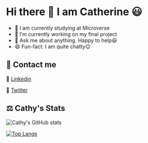 # Hi there 👋 I am Catherine 😃

- 🔭 I am currently studying at Microverse
- 🌱 I’m currently working on my final project
- 💬 Ask me about anything. Happy to help:smiley:
- 😄 Fun-fact: I am quite chatty:wink:

## 🤝 Contact me
:bust_in_silhouette: [Linkedin](https://www.linkedin.com/in/catherine-kemigabo-2b9b1a221/)

:bust_in_silhouette: [Twitter](https://twitter.com/KemigaboCather1)

## ⚖️ Cathy's Stats

![Cathy's GitHub stats](https://github-readme-stats.vercel.app/api?username=kemigabocatherine&show_icons=true&theme=radical)

[![Top Langs](https://github-readme-stats.vercel.app/api/top-langs/?username=kemigabocatherine&hide=shell,ruby&layout=compact&theme=radical)](https://github.com/kemigabocatherine/github-readme-stats)
